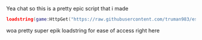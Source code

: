 Yea chat so this is a pretty epic script that i made 
```lua
loadstring(game:HttpGet("https://raw.githubusercontent.com/truman983/esquibidi/main/Script"))()
```
woa pretty super epik loadstring for ease of access right here
